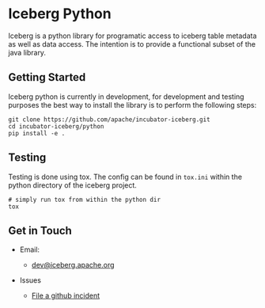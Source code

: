 <!--
 - Licensed to the Apache Software Foundation (ASF) under one or more
 - contributor license agreements.  See the NOTICE file distributed with
 - this work for additional information regarding copyright ownership.
 - The ASF licenses this file to You under the Apache License, Version 2.0
 - (the "License"); you may not use this file except in compliance with
 - the License.  You may obtain a copy of the License at
 -
 -   http://www.apache.org/licenses/LICENSE-2.0
 -
 - Unless required by applicable law or agreed to in writing, software
 - distributed under the License is distributed on an "AS IS" BASIS,
 - WITHOUT WARRANTIES OR CONDITIONS OF ANY KIND, either express or implied.
 - See the License for the specific language governing permissions and
 - limitations under the License.
 -->

# Iceberg Python

Iceberg is a python library for programatic access to iceberg table metadata as well as data access. The intention is to provide a functional subset of the java library.

## Getting Started

Iceberg python is currently in development, for development and testing purposes the best way to install the library is to perform the following steps:

```
git clone https://github.com/apache/incubator-iceberg.git
cd incubator-iceberg/python
pip install -e .
```

## Testing
Testing is done using tox. The config can be found in `tox.ini` within the python directory of the iceberg project.

```
# simply run tox from within the python dir
tox
```

## Get in Touch

- Email:
    * [dev@iceberg.apache.org](mailto:dev@iceberg.apache.org)

- Issues
    * [File a github incident](https://github.com/apache/incubator-iceberg/issues)

